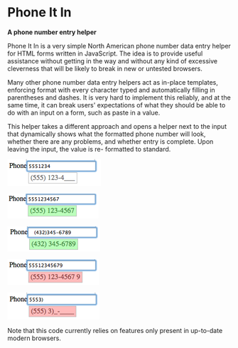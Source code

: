 Phone It In
===========
**A phone number entry helper**

Phone It In is a very simple North American phone number data
entry helper for HTML forms written in JavaScript. The idea is
to provide useful assistance without getting in the way and
without any kind of excessive cleverness that will be likely to
break in new or untested browsers.

Many other phone number data entry helpers act as in-place
templates, enforcing format with every character typed and
automatically filling in parentheses and dashes. It is very hard
to implement this reliably, and at the same time, it can break
users' expectations of what they should be able to do with an
input on a form, such as paste in a value.

This helper takes a different approach and opens a helper next
to the input that dynamically shows what the formatted phone
number will look, whether there are any problems, and whether
entry is complete. Upon leaving the input, the value is re-
formatted to standard.

![Partial Entry](/readme-images/partial-entry.png)

![Complete Entry](/readme-images/complete-entry.png)

![Pre-formatted w/ Leading Spaces](/readme-images/pre-formatted-leading-spaces.png)

![Entry With Extra Digit](/readme-images/extra-digit.png)

![Entry With Invalid Character](/readme-images/bad-partial-entry.png)

Note that this code currently relies on features only present
in up-to-date modern browsers.
